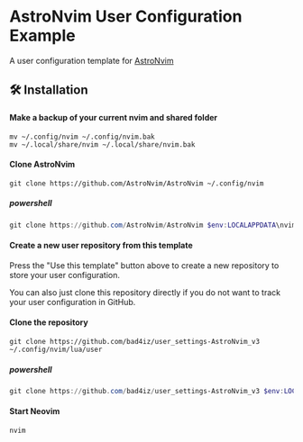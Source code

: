 # AstroNvim User Configuration Example

A user configuration template for [AstroNvim](https://github.com/AstroNvim/AstroNvim)

## 🛠️ Installation

#### Make a backup of your current nvim and shared folder

```shell
mv ~/.config/nvim ~/.config/nvim.bak
mv ~/.local/share/nvim ~/.local/share/nvim.bak
```

#### Clone AstroNvim

```shell
git clone https://github.com/AstroNvim/AstroNvim ~/.config/nvim
```
##### powershell
```powershell
git clone https://github.com/AstroNvim/AstroNvim $env:LOCALAPPDATA\nvim
```




#### Create a new user repository from this template

Press the "Use this template" button above to create a new repository to store your user configuration.

You can also just clone this repository directly if you do not want to track your user configuration in GitHub.

#### Clone the repository

```shell
git clone https://github.com/bad4iz/user_settings-AstroNvim_v3 ~/.config/nvim/lua/user
```
##### powershell
```powershell
git clone https://github.com/bad4iz/user_settings-AstroNvim_v3 $env:LOCALAPPDATA\nvim\lua\user
```


#### Start Neovim

```shell
nvim
```
